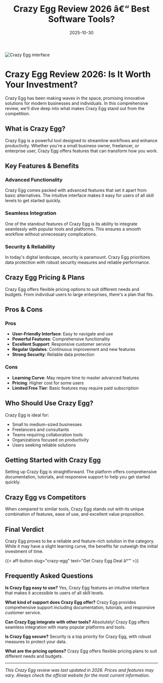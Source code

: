 ﻿---
title: "Crazy Egg Review 2026 â€“ Best Software Tools?"
date: 2025-10-30
draft: false
rating: 4.8
category: "Software Tools"
tags: ["software-tools", "review", "2026"]
description: "Comprehensive Crazy Egg review 2026. Discover if this  tool is the best choice for your needs."
keywords: "crazy-egg, Crazy Egg, review, software tools, 2026, best software tools"
image: "https://images.unsplash.com/photo-1555949963-aa79dcee981c?w=800&h=400&fit=crop&crop=center"
---

![Crazy Egg interface](https://images.unsplash.com/photo-1555949963-aa79dcee981c?w=800&h=400&fit=crop&crop=center)

# Crazy Egg Review 2026: Is It Worth Your Investment?

Crazy Egg has been making waves in the  space, promising innovative solutions for modern businesses and individuals. In this comprehensive review, we'll dive deep into what makes Crazy Egg stand out from the competition.

## What is Crazy Egg?

Crazy Egg is a powerful  tool designed to streamline workflows and enhance productivity. Whether you're a small business owner, freelancer, or enterprise user, Crazy Egg offers features that can transform how you work.

## Key Features & Benefits

### Advanced Functionality
Crazy Egg comes packed with advanced features that set it apart from basic alternatives. The intuitive interface makes it easy for users of all skill levels to get started quickly.

### Seamless Integration
One of the standout features of Crazy Egg is its ability to integrate seamlessly with popular tools and platforms. This ensures a smooth workflow without unnecessary complications.

### Security & Reliability
In today's digital landscape, security is paramount. Crazy Egg prioritizes data protection with robust security measures and reliable performance.

## Crazy Egg Pricing & Plans

Crazy Egg offers flexible pricing options to suit different needs and budgets. From individual users to large enterprises, there's a plan that fits.

## Pros & Cons

### Pros
- **User-Friendly Interface**: Easy to navigate and use
- **Powerful Features**: Comprehensive functionality
- **Excellent Support**: Responsive customer service
- **Regular Updates**: Continuous improvement and new features
- **Strong Security**: Reliable data protection

### Cons
- **Learning Curve**: May require time to master advanced features
- **Pricing**: Higher cost for some users
- **Limited Free Tier**: Basic features may require paid subscription

## Who Should Use Crazy Egg?

Crazy Egg is ideal for:
- Small to medium-sized businesses
- Freelancers and consultants
- Teams requiring collaboration tools
- Organizations focused on productivity
- Users seeking reliable  solutions

## Getting Started with Crazy Egg

Setting up Crazy Egg is straightforward. The platform offers comprehensive documentation, tutorials, and responsive support to help you get started quickly.

## Crazy Egg vs Competitors

When compared to similar tools, Crazy Egg stands out with its unique combination of features, ease of use, and excellent value proposition.

## Final Verdict

Crazy Egg proves to be a reliable and feature-rich solution in the  category. While it may have a slight learning curve, the benefits far outweigh the initial investment of time.

{{< aff-button slug="crazy-egg" text="Get Crazy Egg Deal â†’" >}}

## Frequently Asked Questions

**Is Crazy Egg easy to use?**
Yes, Crazy Egg features an intuitive interface that makes it accessible to users of all skill levels.

**What kind of support does Crazy Egg offer?**
Crazy Egg provides comprehensive support including documentation, tutorials, and responsive customer service.

**Can Crazy Egg integrate with other tools?**
Absolutely! Crazy Egg offers seamless integration with many popular platforms and tools.

**Is Crazy Egg secure?**
Security is a top priority for Crazy Egg, with robust measures to protect your data.

**What are the pricing options?**
Crazy Egg offers flexible pricing plans to suit different needs and budgets.

---

*This Crazy Egg review was last updated in 2026. Prices and features may vary. Always check the official website for the most current information.*
